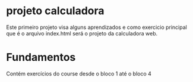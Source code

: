 # projeto calculadora

Este primeiro projeto visa alguns aprendizados e como exercicio principal que é o arquivo index.html será o projeto da calculadora web.

# Fundamentos

Contém exercícios do course desde o bloco 1 até o bloco 4




